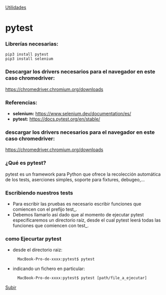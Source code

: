 <a name='top'></a>
[Utilidades](cheat_sheet/READMEPROJECT.md)

# pytest
### Librerías necesarias:
    pip3 install pytest
    pip3 install selenium


### Descargar los drivers necesarios para el navegador en este caso chromedriver:
https://chromedriver.chromium.org/downloads

### Referencias:

- **selenium:** <https://www.selenium.dev/documentation/es/>
- **pytest:** <https://docs.pytest.org/en/stable/>


### descargar los drivers necesarios para el navegador en este caso chromedriver:
https://chromedriver.chromium.org/downloads


### ¿Qué es pytest?
pytest es un framework para Python que ofrece la recolección automática de los tests, aserciones simples, soporte para fixtures, debugeo,...

### Escribiendo nuestros tests
* Para escribir las pruebas es necesario escribir funciones que comiencen con el prefijo test_. 
* Debemos llamarlo así dado que al momento de ejecutar pytest especificaremos un directorio raíz, desde el cual pytest leerá todas las funciones que comiencen con test_. 

### como Ejecurtar pytest
* desde el directorio raiz:

        MacBook-Pro-de-xxxx:pytest$ pytest
        
* indicando un fichero en particular:

        MacBook-Pro-de-xxxx:pytest$ pytest [path/file_a_ejecutar]
        
[Subir](#top)
